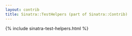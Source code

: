 ```yaml
---
layout: contrib
title: Sinatra::TestHelpers (part of Sinatra::Contrib)
---
```


{% include sinatra-test-helpers.html %}
